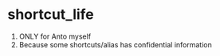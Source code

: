 # shortcut_life

1. ONLY for Anto myself
2. Because some shortcuts/alias has confidential information
